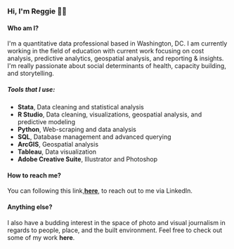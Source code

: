 ### Hi, I'm Reggie 👋🏾

#### Who am I?
<p>I'm a quantitative data professional based in Washington, DC. I am currently working in the field of education with current work focusing on cost analysis, predictive analytics, geospatial analysis, and reporting & insights. I'm really passionate about social determinants of health, capacity building, and storytelling. </p>

##### Tools that I use:
- **Stata**, Data cleaning and statistical analysis 
- **R Studio**, Data cleaning, visualizations, geospatial analysis, and predictive modeling 
- **Python**, Web-scraping and data analysis 
- **SQL**, Database management and advanced querying 
- **ArcGIS**, Geospatial analysis 
- **Tableau**, Data visualization 
- **Adobe Creative Suite**, Illustrator and Photoshop 

#### How to reach me?
You can following this link,**[here]([https://www.linkedin.com/in/reginaldjferrell/])**, to reach out to me via LinkedIn. 

#### Anything else?
I also have a budding interest in the space of photo and visual journalism in regards to people, place, and the built environment. Feel free to check out some of my work **here**.  

<!--
**ReginaldJFerrell/ReginaldJFerrell** is a ✨ _special_ ✨ repository because its `README.md` (this file) appears on your GitHub profile.

Here are some ideas to get you started:

- 🔭 I’m currently working on ...
- 🌱 I’m currently learning ...
- 👯 I’m looking to collaborate on ...
- 🤔 I’m looking for help with ...
- 💬 Ask me about ...
- 📫 How to reach me: ...
- 😄 Pronouns: ...
- ⚡ Fun fact: ...
-->

